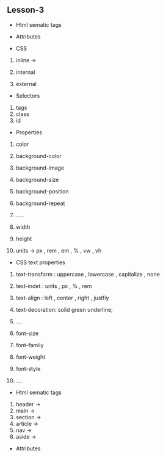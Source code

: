 ##  Lesson-3


- Html sematic tags
- Attributes

- CSS 

1. inline ->  

2. internal
3. external

- Selectors

1. tags
2. class
3. id

- Properties

1. color 

2. background-color 
3. background-image
3. background-size
4. background-position
5. background-repeat
6. .....


1. width
2. height
3. units -> px , rem , em , % , vw , vh 

- CSS text properties

1. text-transform : uppercase , lowercase , capitalize , none
2. text-indet : units , px , % , rem 
3. text-align :  left  , center , right , justfiy
4. text-decoration: solid green underline;
5. ....

1. font-size
2. font-family
3. font-weight
4. font-style 
5. ....


- Html sematic tags

1. header  -> 
2. main    ->
3. section -> 
4. article -> 
5. nav     -> 
6. aside   -> 


- Attributes

 






